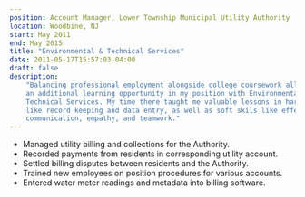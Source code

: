 ```yaml
---
position: Account Manager, Lower Township Municipal Utility Authority
location: Woodbine, NJ
start: May 2011
end: May 2015
title: "Environmental & Technical Services"
date: 2011-05-17T15:57:03-04:00
draft: false
description:
    "Balancing professional employment alongside college coursework allowed me
    an additional learning opportunity in my position with Environmental and
    Technical Services. My time there taught me valuable lessons in hard skills
    like record keeping and data entry, as well as soft skils like effective
    communication, empathy, and teamwork."
---
```


-   Managed utility billing and collections for the Authority.
-   Recorded payments from residents in corresponding utility account.
-   Settled billing disputes between residents and the Authority.
-   Trained new employees on position procedures for various accounts.
-   Entered water meter readings and metadata into billing software.
